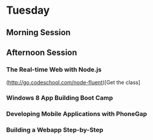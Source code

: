 # Tuesday

## Morning Session

## Afternoon Session

### The Real-time Web with Node.js

(http://go.codeschool.com/node-fluent)[Get the class]

### Windows 8 App Building Boot Camp

### Developing Mobile Applications with PhoneGap

### Building a Webapp Step-by-Step 